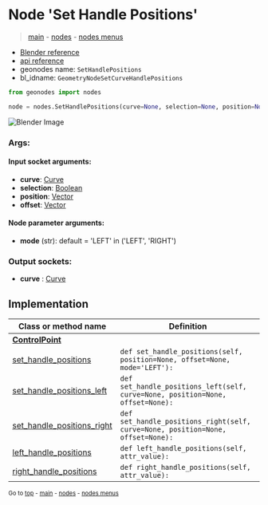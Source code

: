 # Node 'Set Handle Positions'

> [main](../structure.md) - [nodes](nodes.md) - [nodes menus](nodes_menus.md)

- [Blender reference](https://docs.blender.org/manual/en/latest/modeling/geometry_nodes/curve/set_handle_positions.html)
- [api reference](https://docs.blender.org/api/current/bpy.types.GeometryNodeSetCurveHandlePositions.html)
- geonodes name: `SetHandlePositions`
- bl_idname: `GeometryNodeSetCurveHandlePositions`

```python
from geonodes import nodes

node = nodes.SetHandlePositions(curve=None, selection=None, position=None, offset=None, mode='LEFT')
```

![Blender Image](https://docs.blender.org/manual/en/latest/_images/node-types_GeometryNodeSetCurveHandlePositions.webp)

### Args:

#### Input socket arguments:

- **curve**: [Curve](Curve.md)
- **selection**: [Boolean](Boolean.md)
- **position**: [Vector](Vector.md)
- **offset**: [Vector](Vector.md)

#### Node parameter arguments:

- **mode** (str): default = 'LEFT' in ('LEFT', 'RIGHT')

### Output sockets:

- **curve** : [Curve](Curve.md)

## Implementation

| Class or method name | Definition |
|----------------------|------------|
| **[ControlPoint](ControlPoint.md)** |
| [set_handle_positions](ControlPoint.md#set_handle_positions) | `def set_handle_positions(self, position=None, offset=None, mode='LEFT'):` |
| [set_handle_positions_left](ControlPoint.md#set_handle_positions_left) | `def set_handle_positions_left(self, curve=None, position=None, offset=None):` |
| [set_handle_positions_right](ControlPoint.md#set_handle_positions_right) | `def set_handle_positions_right(self, curve=None, position=None, offset=None):` |
| [left_handle_positions](ControlPoint.md#left_handle_positions) | `def left_handle_positions(self, attr_value):` |
| [right_handle_positions](ControlPoint.md#right_handle_positions) | `def right_handle_positions(self, attr_value):` |
<sub>Go to [top](#node-Set-Handle-Positions) - [main](../structure.md) - [nodes](nodes.md) - [nodes menus](nodes_menus.md)</sub>

